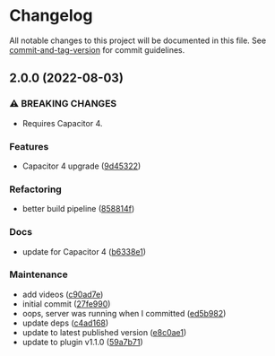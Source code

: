 # Changelog

All notable changes to this project will be documented in this file. See [commit-and-tag-version](https://github.com/absolute-version/commit-and-tag-version) for commit guidelines.

## 2.0.0 (2022-08-03)


### ⚠ BREAKING CHANGES

* Requires Capacitor 4.

### Features

* Capacitor 4 upgrade ([9d45322](https://github.com/aparajita/capacitor-dark-mode-demo/commit/9d453221ed96eb29d69e600bc170baa84bd162ee))


### Refactoring

* better build pipeline ([858814f](https://github.com/aparajita/capacitor-dark-mode-demo/commit/858814f4d46e61f26a32915955e25ca63eebd1d4))


### Docs

* update for Capacitor 4 ([b6338e1](https://github.com/aparajita/capacitor-dark-mode-demo/commit/b6338e1515c1cf1c656c992265a3fa8d2d93d84f))


### Maintenance

* add videos ([c90ad7e](https://github.com/aparajita/capacitor-dark-mode-demo/commit/c90ad7ed16d3d76a1011ae8e6bb380a80d7aca3d))
* initial commit ([27fe990](https://github.com/aparajita/capacitor-dark-mode-demo/commit/27fe9900df8ae565a04bac7fb1d1442a171dcbfa))
* oops, server was running when I committed ([ed5b982](https://github.com/aparajita/capacitor-dark-mode-demo/commit/ed5b982afaf4dab304c42c8961884d0fa6f482d8))
* update deps ([c4ad168](https://github.com/aparajita/capacitor-dark-mode-demo/commit/c4ad168726f28b00df0d6e9b9daf4e1b7b8c1d56))
* update to latest published version ([e8c0ae1](https://github.com/aparajita/capacitor-dark-mode-demo/commit/e8c0ae1ef6e1a421600b78b42b29c72474b4fb14))
* update to plugin v1.1.0 ([59a7b71](https://github.com/aparajita/capacitor-dark-mode-demo/commit/59a7b715a9175ae875e8619f1a1e02eb15d054a9))
